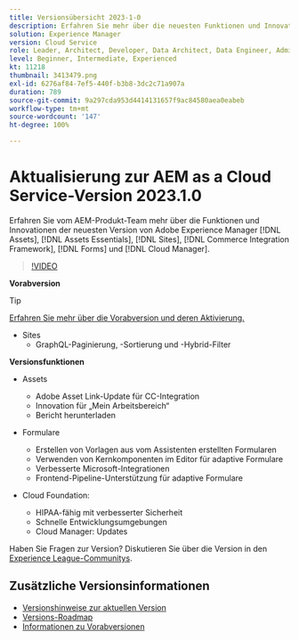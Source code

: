 ```yaml
---
title: Versionsübersicht 2023-1-0
description: Erfahren Sie mehr über die neuesten Funktionen und Innovationen in der Version 2023-1-0 von Adobe Experience Manager  [!DNL Assets Essentials], [!DNL Sites], [!DNL Screens], [!DNL Forms] und [!DNL Cloud Foundation]
solution: Experience Manager
version: Cloud Service
role: Leader, Architect, Developer, Data Architect, Data Engineer, Admin, User
level: Beginner, Intermediate, Experienced
kt: 11218
thumbnail: 3413479.png
exl-id: 6276af84-7ef5-440f-b3b8-3dc2c71a907a
duration: 789
source-git-commit: 9a297cda953d4414131657f9ac84580aea0eabeb
workflow-type: tm+mt
source-wordcount: '147'
ht-degree: 100%

---
```


# Aktualisierung zur AEM as a Cloud Service-Version 2023.1.0

Erfahren Sie vom AEM-Produkt-Team mehr über die Funktionen und Innovationen der neuesten Version von Adobe Experience Manager [!DNL Assets], [!DNL Assets Essentials], [!DNL Sites], [!DNL Commerce Integration Framework], [!DNL Forms] und [!DNL Cloud Manager].

>[!VIDEO](https://video.tv.adobe.com/v/3413479/?quality=12&learn=on)

**Vorabversion**

>[!TIP]
>
>[Erfahren Sie mehr über die Vorabversion und deren Aktivierung.](https://experienceleague.adobe.com/docs/experience-manager-cloud-service/content/release-notes/prerelease.html?lang=de)

* Sites
   * GraphQL-Paginierung, -Sortierung und -Hybrid-Filter

**Versionsfunktionen**

* Assets
   * Adobe Asset Link-Update für CC-Integration
   * Innovation für „Mein Arbeitsbereich“
   * Bericht herunterladen

* Formulare
   * Erstellen von Vorlagen aus vom Assistenten erstellten Formularen
   * Verwenden von Kernkomponenten im Editor für adaptive Formulare
   * Verbesserte Microsoft-Integrationen
   * Frontend-Pipeline-Unterstützung für adaptive Formulare

* Cloud Foundation:
   * HIPAA-fähig mit verbesserter Sicherheit
   * Schnelle Entwicklungsumgebungen
   * Cloud Manager: Updates

Haben Sie Fragen zur Version?  Diskutieren Sie über die Version in den [Experience League-Communitys](https://adobe.ly/3RPNYZF).

## Zusätzliche Versionsinformationen

* [Versionshinweise zur aktuellen Version](https://experienceleague.adobe.com/docs/experience-manager-cloud-service/content/release-notes/home.html?lang=de)
* [Versions-Roadmap](https://experienceleague.adobe.com/docs/experience-manager-release-information/aem-release-updates/update-releases-roadmap.html?lang=de)
* [Informationen zu Vorabversionen](https://experienceleague.adobe.com/docs/experience-manager-cloud-service/content/release-notes/prerelease.html?lang=de)

